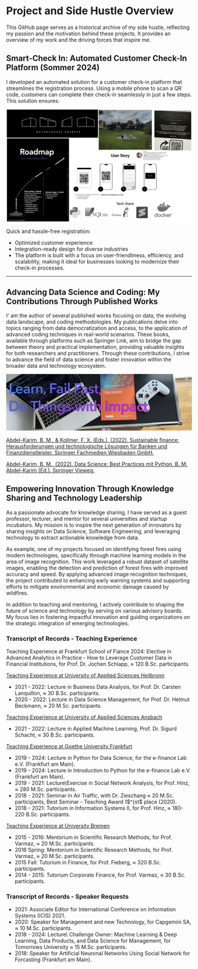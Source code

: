 # Project and Side Hustle Overview
This GitHub page serves as a historical archive of my side hustle, reflecting my passion and the motivation behind these projects. It provides an overview of my work and the driving forces that inspire me.


## Smart-Check In: Automated Customer Check-In Platform (Sommer 2024)
I developed an automated solution for a customer check-in platform that streamlines the registration process. Using a mobile phone to scan a QR code, customers can complete their check-in seamlessly in just a few steps. This solution ensures:

![alt text](src/smart_check_in.png "smart_checkin")

Quick and hassle-free registration:
- Optimized customer experience
- Integration-ready design for diverse industries
- The platform is built with a focus on user-friendliness, efficiency, and scalability, making it ideal for businesses looking to modernize their check-in processes.
****


## Advancing Data Science and Coding: My Contributions Through Published Works
I' am the author of several published works focusing on data, the evolving data landscape, and coding methodologies. My publications delve into topics ranging from data democratization and access, to the application of advanced coding techniques in real-world scenarios. These books, available through platforms such as Springer Link, aim to bridge the gap between theory and practical implementation, providing valuable insights for both researchers and practitioners. Through these contributions, I strive to advance the field of data science and foster innovation within the broader data and technology ecosystem.

![alt text](src/books.jpeg "Books")

[Abdel-Karim, B. M., & Kollmer, F. X. (Eds.). (2022). Sustainable finance: Herausforderungen und technologische Lösungen für Banken und Finanzdienstleister. Springer Fachmedien Wiesbaden GmbH.](https://link.springer.com/book/10.1007/978-3-658-36389-5)

[Abdel-Karim, B. M., (2022). Data Science: Best Practices mit Python. B. M. Abdel-Karim (Ed.). Springer Vieweg.](https://link.springer.com/book/10.1007/978-3-658-33460-4)


## Empowering Innovation Through Knowledge Sharing and Technology Leadership
As a passionate advocate for knowledge sharing, I have served as a guest professor, lecturer, and mentor for several universities and startup incubators. My mission is to inspire the next generation of innovators by sharing insights on Data Science, Software Engineering, and leveraging technology to extract actionable knowledge from data.

As example, one of my projects focused on identifying forest fires using modern technologies, specifically through machine learning models in the area of image recognition. This work leveraged a robust dataset of satellite images, enabling the detection and prediction of forest fires with improved accuracy and speed. By applying advanced image recognition techniques, the project contributed to enhancing early warning systems and supporting efforts to mitigate environmental and economic damage caused by wildfires.

In addition to teaching and mentoring, I actively contribute to shaping the future of science and technology by serving on various advisory boards. My focus lies in fostering impactful innovation and guiding organizations on the strategic integration of emerging technologies.


### Transcript of Records - Teaching Experience
Teaching Experience at Frankfurt School of Fiance
2024: Elective in Advanced Analytics in Practice - How to Leverage Customer Data in Financial Institutions, for Prof. Dr. Jochen Schlapp,  $\approx$ 120 B.Sc. participants.

[Teaching Experience at University of Applied Sciences Heilbronn](https://www.hs-heilbronn.de/en)
- 2021 - 2022: Lecture in Business Data Analysis, for Prof. Dr. Carsten Lanquillon, $\approx$ 30 B.Sc. participants.
- 2020 - 2022: Lecture in Data Science Management, for Prof. Dr. Helmut Beckmann, $\approx$ 20 M.Sc. participants.

[Teaching Experience at University of Applied Sciences Ansbach](https://www.hs-ansbach.de/startseite/)
- 2021 - 2022: Lecture in Applied Machine Learning, Prof. Dr. Sigurd Schacht, $\approx$ 30 B.Sc. participants.

[Teaching Experience at Goethe University Frankfurt](https://www.wiim.uni-frankfurt.de/startseite/)
- 2019 - 2024: Lecture in Python for Data Science, for the e-finance Lab e.V. (Frankfurt am Main). 
- 2019 - 2024: Lecture in Introduction to Python for the e-finance Lab e.V. (Frankfurt am Main). 
- 2019 - 2021: Lecture\Exercise in Social Network Analysis, for Prof. Hinz, $\approx$ 280 M.Sc. participants. 
- 2018 - 2021: Seminar in Air Traffic, with Dr. Zieschang $\approx$ 20 M.Sc. participants, Best Seminar - Teaching Award 1$^{st$ place (2020). 
- 2018 - 2021: Tutorium in Information Systems II, for Prof. Hinz, $\approx$ 180-220 B.Sc. participants. 

[Teaching Experience at University Bremen](https://www.uni-bremen.de/en/)
- 2015 - 2016: Mentorium in Scientific Research Methods, for Prof. Varmaz, $\approx$ 20 M.Sc. participants. 
- 2016 Spring:  Mentorium in Scientific Research Methods, for Prof. Varmaz, $\approx$ 20 M.Sc. participants. 
- 2015 Fall: Tutorium in Finance, for Prof. Fieberg, $\approx$ 320 B.Sc. participants. 
- 2014 - 2015: Tutorium Corporate Finance, for Prof. Varmaz, $\approx$ 30 B.Sc. participants.  

### Transcript of Records - Speaker Requests
- 2021: Associate Editor for International Conference on Information Systems (ICIS) 2021. 
- 2020: Speaker for Management and new Technology, for Capgemini SA, $\approx$ 10 M.Sc. participants. 
- 2018 - 2024: Lecture\ Challenge Owner: Machine Learning \& Deep Learning, Data Products, and Data Science for Management, for Tomorrows University $\approx$ 15 M.Sc. participants. 
- 2018: Speaker for Artificial Neuronal Networks Using Social Network for Forcasting (Frankfurt am Main). 

